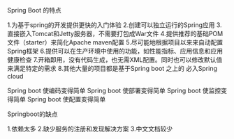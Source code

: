 Spring Boot 的特点

1.为基于spring的开发提供更快的入门体验
2.创建可以独立运行的Spring应用
3.直接嵌入Tomcat和Jetty服务器，不需要打包成War文件
4.提供推荐的基础POM文件（starter）来简化Apache maven配置
5.尽可能地根据项目以来来自动配置Spring框架
6.提供可以在生产环境中使用的功能，如性能指标、应用信息和应用健康检查
7.开箱即用，没有代码生成，也无需XML配置。同时也可以修改默认值来满足特定的需求
8.其他大量的项目都是基于Spring boot 之上的  必入Spring cloud

Spring boot 使编码变得简单
Spring boot 使部署变得简单
Spring boot 使监控变得简单
Spring boot 使配置变得简单


Springboot的缺点

1.依赖太多
2.缺少服务的注册和发现解决方案
3.中文文档较少
